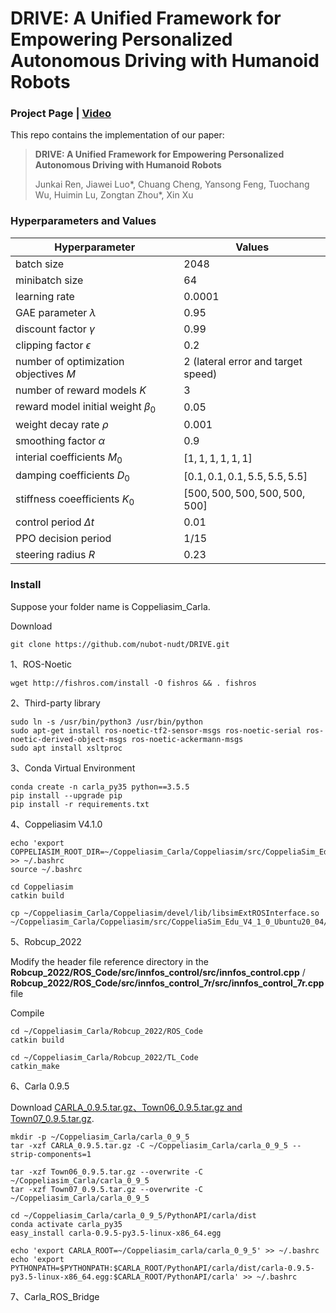 # DRIVE: A Unified Framework for Empowering Personalized Autonomous Driving with Humanoid Robots

### Project Page | [Video]()

This repo contains the implementation of our paper: 
> **DRIVE: A Unified Framework for Empowering Personalized Autonomous Driving with Humanoid Robots**
> 
> Junkai Ren, Jiawei Luo*, Chuang Cheng, Yansong Feng, Tuochang Wu, Huimin Lu, Zongtan Zhou*, Xin Xu
>

### Hyperparameters and Values

| Hyperparameter | Values |
| ----------- | ----------- |
| batch size | 2048 |
| minibatch size | 64 |
| learning rate | 0.0001 |
| GAE parameter $\lambda$ | 0.95 |
| discount factor $\gamma$ | 0.99 |
| clipping factor $\epsilon$ | 0.2 |
| number of optimization objectives $M$ | 2 (lateral error and target speed) |
| number of reward models $K$ | 3 |
| reward model initial weight $\beta_0$ | 0.05 |
| weight decay rate $\rho$ | 0.001 |
| smoothing factor $\alpha$ | 0.9 |
| interial coefficients $M_0$ | $[1,1,1,1,1,1]$ |
| damping coefficients $D_0$ | $[0.1,0.1,0.1,5.5,5.5,5.5]$ |
| stiffness coeefficients $K_0$ | $[500,500,500,500,500,500]$ |
| control period $\Delta t$ | 0.01 |
| PPO decision period | $1/15$ |
| steering radius $R$ | 0.23 |

### Install

Suppose your folder name is Coppeliasim_Carla.

Download

```
git clone https://github.com/nubot-nudt/DRIVE.git
```

1、ROS-Noetic

```
wget http://fishros.com/install -O fishros && . fishros
```

2、Third-party library

```
sudo ln -s /usr/bin/python3 /usr/bin/python
sudo apt-get install ros-noetic-tf2-sensor-msgs ros-noetic-serial ros-noetic-derived-object-msgs ros-noetic-ackermann-msgs
sudo apt install xsltproc
```

3、Conda Virtual Environment

```
conda create -n carla_py35 python==3.5.5
pip install --upgrade pip
pip install -r requirements.txt
```

4、Coppeliasim V4.1.0

```
echo 'export COPPELIASIM_ROOT_DIR=~/Coppeliasim_Carla/Coppeliasim/src/CoppeliaSim_Edu_V4_1_0_Ubuntu20_04' >> ~/.bashrc
source ~/.bashrc

cd Coppeliasim
catkin build

cp ~/Coppeliasim_Carla/Coppeliasim/devel/lib/libsimExtROSInterface.so ~/Coppeliasim_Carla/Coppeliasim/src/CoppeliaSim_Edu_V4_1_0_Ubuntu20_04/
```

5、Robcup_2022

Modify the header file reference directory in the **Robcup_2022/ROS_Code/src/innfos_control/src/innfos_control.cpp** / **Robcup_2022/ROS_Code/src/innfos_control_7r/src/innfos_control_7r.cpp** file

Compile
```
cd ~/Coppeliasim_Carla/Robcup_2022/ROS_Code
catkin build

cd ~/Coppeliasim_Carla/Robcup_2022/TL_Code
catkin_make
```

6、Carla 0.9.5

Download [CARLA_0.9.5.tar.gz、Town06_0.9.5.tar.gz and Town07_0.9.5.tar.gz](https://github.com/carla-simulator/carla/releases/tag/0.9.5).

```
mkdir -p ~/Coppeliasim_Carla/carla_0_9_5
tar -xzf CARLA_0.9.5.tar.gz -C ~/Coppeliasim_Carla/carla_0_9_5 --strip-components=1

tar -xzf Town06_0.9.5.tar.gz --overwrite -C ~/Coppeliasim_Carla/carla_0_9_5
tar -xzf Town07_0.9.5.tar.gz --overwrite -C ~/Coppeliasim_Carla/carla_0_9_5

cd ~/Coppeliasim_Carla/carla_0_9_5/PythonAPI/carla/dist
conda activate carla_py35
easy_install carla-0.9.5-py3.5-linux-x86_64.egg

echo 'export CARLA_ROOT=~/Coppeliasim_carla/carla_0_9_5' >> ~/.bashrc
echo 'export PYTHONPATH=$PYTHONPATH:$CARLA_ROOT/PythonAPI/carla/dist/carla-0.9.5-py3.5-linux-x86_64.egg:$CARLA_ROOT/PythonAPI/carla' >> ~/.bashrc
```

7、Carla_ROS_Bridge


